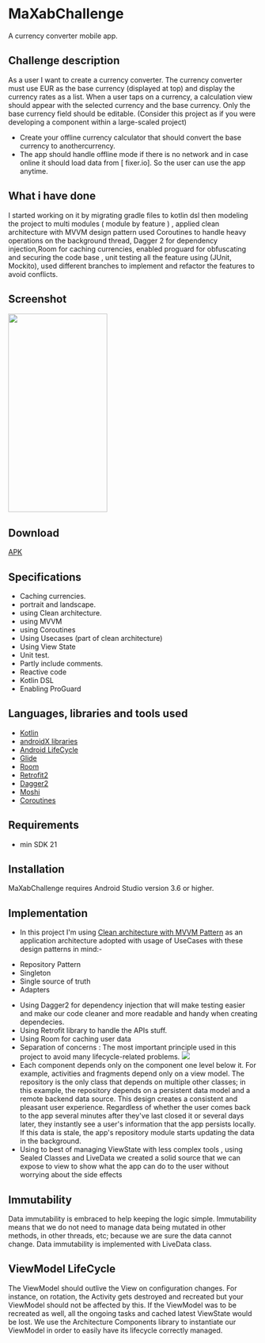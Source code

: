 # MaXabChallenge
A currency converter mobile app.

## Challenge description
As a user I want to create a currency converter.
The currency converter must use EUR as the base currency (displayed at top) and display the currency
rates as a list. When a user taps on a currency, a calculation view should appear with the selected
currency and the base currency. Only the base currency field should be editable.
(Consider this project as if you were developing a component within a large-scaled project)

- Create your offline currency calculator that should convert the base currency to anothercurrency.
- The app should handle offline mode if there is no network and in case
online it should load data from [ fixer.io]. So the user can use the app
anytime.


## What i have done
I started working on it by migrating gradle files to kotlin dsl then modeling the project to multi modules ( module by feature ) ,
applied clean architecture with MVVM design pattern used Coroutines to handle heavy operations on the background thread,
Dagger 2 for dependency injection,Room for caching currencies,
enabled proguard for obfuscating and securing the code base , 
unit testing all the feature using (JUnit, Mockito),
used different branches to implement and refactor the features to avoid conflicts.


## Screenshot
<img src="https://github.com/MosaabAhmedMohamed/MaXabChallenge/blob/master/maxab_app.jpeg" width="200" height="400"></a>

## Download
[APK](https://github.com/MosaabAhmedMohamed/MaXabChallenge/blob/master/maxab_app.jpeg)


## Specifications
- Caching currencies.
- portrait and landscape.
- using Clean architecture.
- using MVVM
- using Coroutines
- Using Usecases (part of clean architecture)
- Using View State
- Unit test.
- Partly include comments.
- Reactive code
- Kotlin DSL
- Enabling ProGuard

## Languages, libraries and tools used

 * [Kotlin](https://kotlinlang.org/)
 * [androidX libraries](https://developer.android.com/jetpack/androidx)
 * [Android LifeCycle](https://developer.android.com/topic/libraries/architecture)
 * [Glide](https://github.com/bumptech/glide)
 * [Room](https://developer.android.com/jetpack/androidx/releases/room)
 * [Retrofit2](https://github.com/square/retrofit)
 * [Dagger2](https://dagger.dev/)
 * [Moshi](https://github.com/square/moshi)
 * [Coroutines](https://developer.android.com/kotlin/coroutines?gclid=Cj0KCQjwqp-LBhDQARIsAO0a6aKRxs8RzINNC4Mlq9rQuGnlWQhT4PY5aTxBRk9ppc9dkSbRH3-G2GUaAiEvEALw_wcB&gclsrc=aw.ds) 
 
## Requirements
- min SDK 21

## Installation
MaXabChallenge requires Android Studio version 3.6 or higher.

## Implementation

* In this project I'm using [Clean architecture with MVVM Pattern](https://developer.android.com/jetpack/docs/guide)
as an application architecture adopted with usage of UseCases with these design patterns in mind:-
- Repository Pattern
- Singleton
- Single source of truth
- Adapters

* Using Dagger2 for dependency injection that will make testing easier and make our code 
cleaner and more readable and handy when creating dependecies.
* Using Retrofit library to handle the APIs stuff.
* Using Room for caching user data
* Separation of concerns : The most important principle used in this project to avoid many lifecycle-related problems.
<img src="https://developer.android.com/topic/libraries/architecture/images/final-architecture.png"></a>
* Each component depends only on the component one level below it. For example, activities and fragments depend only on a view model. The repository is the only class that depends on multiple other classes; in this example, the repository depends on a persistent data model and a remote backend data source.
This design creates a consistent and pleasant user experience. Regardless of whether the user comes back to the app several minutes after they've last closed it or several days later, they instantly see a user's information that the app persists locally. If this data is stale, the app's repository module starts updating the data in the background.
* Using to best of managing ViewState with less complex tools , using Sealed Classes and LiveData we created a solid source that we can expose to view to show what the app can do to the user without worrying about the side effects

## Immutability
Data immutability is embraced to help keeping the logic simple. Immutability means that we do not need to manage data being mutated in other methods, in other threads, etc; because we are sure the data cannot change. Data immutability is implemented with LiveData class.

## ViewModel LifeCycle
The ViewModel should outlive the View on configuration changes. For instance, on rotation, the Activity gets destroyed and recreated but your ViewModel should not be affected by this. If the ViewModel was to be recreated as well, all the ongoing tasks and cached latest ViewState would be lost.
We use the Architecture Components library to instantiate our ViewModel in order to easily have its lifecycle correctly managed.

